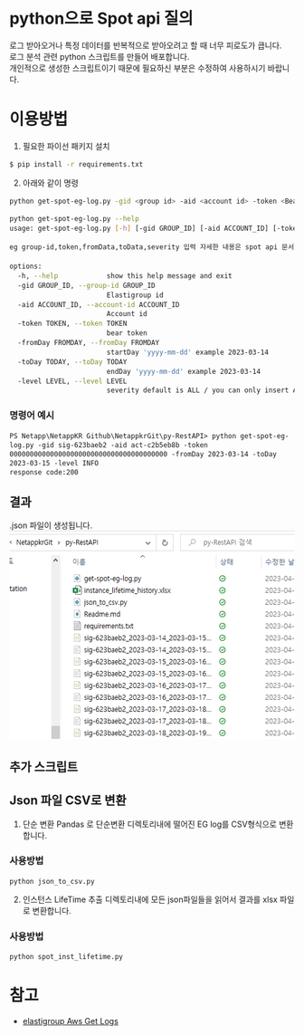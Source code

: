 # python으로 Spot api 질의
로그 받아오거나 특정 데이터를 반복적으로 받아오려고 할 때 너무 피로도가 큽니다.</br>
로그 분석 관련 python 스크립트를 만들어 배포합니다.</br>
개인적으로 생성한 스크립트이기 때문에 필요하신 부분은 수정하여 사용하시기 바랍니다.</br>

# 이용방법
1. 필요한 파이선 패키지 설치

```bash
$ pip install -r requirements.txt
```

2. 아래와 같이 명령
```bash
python get-spot-eg-log.py -gid <group id> -aid <account id> -token <Bear token> -fromDay <%Y-%m-%d> -toDay %Y-%m-%d -level ALL
```

```bash
python get-spot-eg-log.py --help
usage: get-spot-eg-log.py [-h] [-gid GROUP_ID] [-aid ACCOUNT_ID] [-token TOKEN] [-fromDay FROMDAY] [-toDay TODAY] [-level LEVEL]

eg group-id,token,fromData,toData,severity 입력 자세한 내용은 spot api 문서에 eg 로그 조회 참조

options:
  -h, --help            show this help message and exit
  -gid GROUP_ID, --group-id GROUP_ID
                        Elastigroup id
  -aid ACCOUNT_ID, --account-id ACCOUNT_ID
                        Account id
  -token TOKEN, --token TOKEN
                        bear token
  -fromDay FROMDAY, --fromDay FROMDAY
                        startDay 'yyyy-mm-dd' example 2023-03-14
  -toDay TODAY, --toDay TODAY
                        endDay 'yyyy-mm-dd' example 2023-03-14
  -level LEVEL, --level LEVEL
                        severity default is ALL / you can only insert ALl,INFO,DEBUG,ERROR
```
### 명령어 예시
```
PS Netapp\NetappKR Github\NetappkrGit\py-RestAPI> python get-spot-eg-log.py -gid sig-623baeb2 -aid act-c2b5eb8b -token 000000000000000000000000000000000000000 -fromDay 2023-03-14 -toDay 2023-03-15 -level INFO
response code:200
```

## 결과
<egid>_<fromDay>_<toDay>.json 파일이 생성됩니다. </br>
![example](./Images/example.png)

## 추가 스크립트 
## Json 파일 CSV로 변환

1. 단순 변환
Pandas 로 단순변환
디렉토리내에 떨어진 EG log를 CSV형식으로 변환합니다.

### 사용방법
```
python json_to_csv.py
```

2. 인스턴스 LifeTime 추출
디렉토리내에 모든 json파일들을 읽어서 결과를 xlsx 파일로 변환합니다.

### 사용방법
```
python spot_inst_lifetime.py
```

# 참고
- [elastigroup Aws Get Logs](https://docs.spot.io/api/#tag/Elastigroup-AWS/operation/elastigroupAwsGetLogs )
